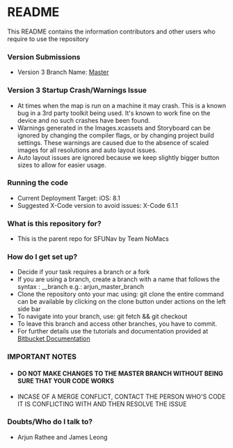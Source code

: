 # README #

This README contains the information contributors and other users who require to use the repository

### Version Submissions ###
* Version 3 Branch Name: [Master](https://bitbucket.org/20151cmpt_275/2015-1-cmpt_275_team_13/branch/master)

### Version 3 Startup Crash/Warnings Issue ###
* At times when the map is run on a machine it may crash. This is a known bug in a 3rd party toolkit being used. It's known to work fine on the device and no such crashes have been found.
* Warnings generated in the Images.xcassets and Storyboard can be ignored by changing the compiler flags, or by changing project build settings. These warnings are caused due to the absence of scaled images for all resolutions and auto layout issues.
* Auto layout issues are ignored because we keep slightly bigger button sizes to allow for easier usage.

### Running the code ###
* Current Deployment Target: iOS: 8.1
* Suggested X-Code version to avoid issues: X-Code 6.1.1

### What is this repository for? ###
* This is the parent repo for SFUNav by Team NoMacs

### How do I get set up? ###
* Decide if your task requires a branch or a fork
* If you are using a branch, create a branch with a name that follows the syntax : <name>_<branch source>_branch
   e.g.: arjun_master_branch
* Clone the repository onto your mac using: git clone <url>
   the entire command can be available by clicking on the clone button under actions on the left side bar
* To navigate into your branch, use: git fetch && git checkout <branch name>
* To leave this branch and access other branches, you have to commit.
* For further details use the tutorials and documentation provided at [Bitbucket Documentation](https://confluence.atlassian.com/display/BITBUCKET/Bitbucket+Documentation+Home)

### IMPORTANT NOTES ###
* #### DO NOT MAKE CHANGES TO THE MASTER BRANCH WITHOUT BEING SURE THAT YOUR CODE WORKS ####
* INCASE OF A MERGE CONFLICT, CONTACT THE PERSON WHO'S CODE IT IS CONFLICTING WITH AND THEN RESOLVE THE ISSUE

### Doubts/Who do I talk to? ###

* Arjun Rathee and James Leong